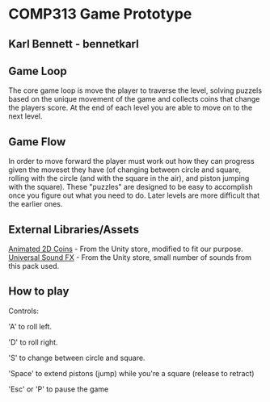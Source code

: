 # COMP313 Game Prototype

## Karl Bennett - bennetkarl

## Game Loop
The core game loop is move the player to traverse the level, solving puzzels based on the unique movement of the game and collects coins that change the players score. At the end of each level you are able to move on to the next level.


## Game Flow
In order to move forward the player must work out how they can progress given the moveset they have (of changing between circle and square, rolling with the circle (and with the square in the air), and piston jumping with the square). These "puzzles" are designed to be easy to accomplish once you figure out what you need to do. Later levels are more difficult that the earlier ones.

## External Libraries/Assets
  
[Animated 2D Coins](https://assetstore.unity.com/packages/2d/environments/animated-2d-coins-22097) - From the Unity store, modified to fit our purpose.  
[Universal Sound FX](https://assetstore.unity.com/packages/audio/sound-fx/universal-sound-fx-17256) - From the Unity store, small number of sounds from this pack used.

## How to play
Controls:

'A' to roll left.

'D' to roll right.

'S' to change between circle and square.

'Space' to extend pistons (jump) while you're a square (release to retract)

'Esc' or 'P' to pause the game

